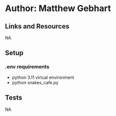 
# Author: Matthew Gebhart

## Links and Resources
NA

## Setup
### .env requirements 
- python 3.11 virtual environment
- python snakes_cafe.py

## Tests
NA
